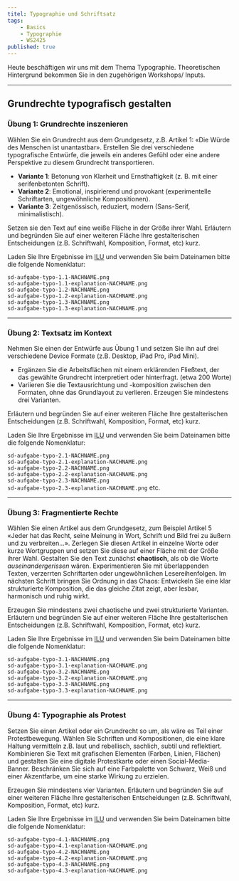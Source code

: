 ```yaml
---
titel: Typographie und Schriftsatz
tags: 
    - Basics
    - Typographie
    - WS2425
published: true
---
```


Heute beschäftigen wir uns mit dem Thema Typographie. Theoretischen Hintergrund bekommen Sie in den zugehörigen Workshops/ Inputs.

---

## Grundrechte typografisch gestalten


### Übung 1: Grundrechte inszenieren

Wählen Sie ein Grundrecht aus dem Grundgesetz, z.B. Artikel 1: «Die Würde des Menschen ist unantastbar». Erstellen Sie drei verschiedene typografische Entwürfe, die jeweils ein anderes Gefühl oder eine andere Perspektive zu diesem Grundrecht transportieren.  
  - **Variante 1**: Betonung von Klarheit und Ernsthaftigkeit (z. B. mit einer serifenbetonten Schrift).  
  - **Variante 2**: Emotional, inspirierend und provokant (experimentelle Schriftarten, ungewöhnliche Kompositionen).  
  - **Variante 3**: Zeitgenössisch, reduziert, modern (Sans-Serif, minimalistisch).  

Setzen sie den Text auf eine weiße Fläche in der Größe ihrer Wahl. Erläutern und begründen Sie auf einer weiteren Fläche Ihre gestalterischen Entscheidungen (z.B. Schriftwahl, Komposition, Format, etc) kurz.

Laden Sie Ihre Ergebnisse im [ILU](https://ilu.th-koeln.de/ilias.php?baseClass=ilexercisehandlergui&cmdNode=cw:nq:4i&cmdClass=ilAssignmentPresentationGUI&ref_id=731711&mode=future&from_overview=1&ass_id=26940) und verwenden Sie beim Dateinamen bitte die folgende Nomenklatur:

`sd-aufgabe-typo-1.1-NACHNAME.png` \
`sd-aufgabe-typo-1.1-explanation-NACHNAME.png` \
`sd-aufgabe-typo-1.2-NACHNAME.png` \
`sd-aufgabe-typo-1.2-explanation-NACHNAME.png` \
`sd-aufgabe-typo-1.3-NACHNAME.png` \
`sd-aufgabe-typo-1.3-explanation-NACHNAME.png`


---

### Übung 2: Textsatz im Kontext

Nehmen Sie einen der Entwürfe aus Übung 1 und setzen Sie ihn auf drei verschiedene Device Formate (z.B. Desktop, iPad Pro, iPad Mini).  
- Ergänzen Sie die Arbeitsflächen mit einem erklärenden Fließtext, der das gewählte Grundrecht interpretiert oder hinterfragt. (etwa 200 Worte)
- Variieren Sie die Textausrichtung und -komposition zwischen den Formaten, ohne das Grundlayout zu verlieren. Erzeugen Sie mindestens drei Varianten.

Erläutern und begründen Sie auf einer weiteren Fläche Ihre gestalterischen Entscheidungen (z.B. Schriftwahl, Komposition, Format, etc) kurz.

Laden Sie Ihre Ergebnisse im [ILU](https://ilu.th-koeln.de/ilias.php?baseClass=ilexercisehandlergui&cmdNode=cw:nq:4i&cmdClass=ilAssignmentPresentationGUI&ref_id=731711&mode=future&from_overview=1&ass_id=26941) und verwenden Sie beim Dateinamen bitte die folgende Nomenklatur:

`sd-aufgabe-typo-2.1-NACHNAME.png` \
`sd-aufgabe-typo-2.1-explanation-NACHNAME.png` \
`sd-aufgabe-typo-2.2-NACHNAME.png` \
`sd-aufgabe-typo-2.2-explanation-NACHNAME.png` \
`sd-aufgabe-typo-2.3-NACHNAME.png` \
`sd-aufgabe-typo-2.3-explanation-NACHNAME.png`
etc.

---

### Übung 3: Fragmentierte Rechte

Wählen Sie einen Artikel aus dem Grundgesetz, zum Beispiel Artikel 5 «Jeder hat das Recht, seine Meinung in Wort, Schrift und Bild frei zu äußern und zu verbreiten…». Zerlegen Sie diesen Artikel in einzelne Worte oder kurze Wortgruppen und setzen Sie diese auf einer Fläche mit der Größe ihrer Wahl. Gestalten Sie den Text zunächst **chaotisch**, als ob die Worte *auseinandergerissen* wären. Experimentieren Sie mit überlappenden Texten, verzerrten Schriftarten oder ungewöhnlichen Lesereihenfolgen. Im nächsten Schritt bringen Sie Ordnung in das Chaos: Entwickeln Sie eine klar strukturierte Komposition, die das gleiche Zitat zeigt, aber lesbar, harmonisch und ruhig wirkt.

Erzeugen Sie mindestens zwei chaotische und zwei strukturierte Varianten. Erläutern und begründen Sie auf einer weiteren Fläche Ihre gestalterischen Entscheidungen (z.B. Schriftwahl, Komposition, Format, etc) kurz.


Laden Sie Ihre Ergebnisse im [ILU](https://ilu.th-koeln.de/ilias.php?baseClass=ilexercisehandlergui&cmdNode=cw:nq:4i&cmdClass=ilAssignmentPresentationGUI&ref_id=731711&mode=future&from_overview=1&ass_id=26942) und verwenden Sie beim Dateinamen bitte die folgende Nomenklatur:

`sd-aufgabe-typo-3.1-NACHNAME.png` \
`sd-aufgabe-typo-3.1-explanation-NACHNAME.png` \
`sd-aufgabe-typo-3.2-NACHNAME.png` \
`sd-aufgabe-typo-3.2-explanation-NACHNAME.png` \
`sd-aufgabe-typo-3.3-NACHNAME.png` \
`sd-aufgabe-typo-3.3-explanation-NACHNAME.png`


---

### Übung 4: Typographie als Protest

Setzen Sie einen Artikel oder ein Grundrecht so um, als wäre es Teil einer Protestbewegung. Wählen Sie Schriften und Kompositionen, die eine klare Haltung vermitteln z.B. laut und rebellisch, sachlich, subtil und reflektiert. Kombinieren Sie Text mit grafischen Elementen (Farben, Linien, Flächen) und gestalten Sie eine digitale Protestkarte oder einen Social-Media-Banner. Beschränken Sie sich auf eine Farbpalette von Schwarz, Weiß und einer Akzentfarbe, um eine starke Wirkung zu erzielen.  

Erzeugen Sie mindestens vier Varianten. Erläutern und begründen Sie auf einer weiteren Fläche Ihre gestalterischen Entscheidungen (z.B. Schriftwahl, Komposition, Format, etc) kurz.


Laden Sie Ihre Ergebnisse im [ILU](https://ilu.th-koeln.de/ilias.php?baseClass=ilexercisehandlergui&cmdNode=cw:nq:4i&cmdClass=ilAssignmentPresentationGUI&ref_id=731711&mode=future&from_overview=1&ass_id=26943) und verwenden Sie beim Dateinamen bitte die folgende Nomenklatur:

`sd-aufgabe-typo-4.1-NACHNAME.png` \
`sd-aufgabe-typo-4.1-explanation-NACHNAME.png` \
`sd-aufgabe-typo-4.2-NACHNAME.png` \
`sd-aufgabe-typo-4.2-explanation-NACHNAME.png` \
`sd-aufgabe-typo-4.3-NACHNAME.png` \
`sd-aufgabe-typo-4.3-explanation-NACHNAME.png`

<!--
## Typographie 1

Gesucht sind passende Schriften für drei fiktive Unternehmen. Erzeugen sie für jedes Unternehmen eine weiße Arbeitsfläche von **500x250 Pixeln**. Suchen sie nun für jedes Unternehmen eine oder zwei aufeinander abgestimmte Schriften, die auf die Kommunikationsziele des jeweiligen Unternehmens einzahlen. Setzen sie den Namen und den Slogan des jeweiligen Unternehmens unter Verwendung der von Ihnen gewählten Schriftart(en) auf die Arbeitsfläche. Unternehmensnamen und -slogan können auch in unterschiedlichen Schriftarten, -varianten oder schnitten gesetzt werden.

Wenn sie mit den Entwürfen zufrieden sind, duplizieren sie die Arbeitsflächen je zweimal und erzeugen für jedes Unternehmen zwei weitere Varianten. Am Ende entstehen neun Motive.

Exportieren sie die Arbeitsflächen als PNGs (2x) und laden sie diese im Ilias hoch. Verwenden sie beim Dateinamen bitte die folgende Nomenklatur:

`sd-aufgabe-typo-1.1-NACHNAME.png` \
`sd-aufgabe-typo-1.2-NACHNAME.png` \
`sd-aufgabe-typo-1.3-NACHNAME.png` \
`sd-aufgabe-typo-1.4-NACHNAME.png` \
usw.

### Fiktive Unternehmen

-   **5 Leafs Left - Das Downbeat Festival** \
    Kommunikationsziele: lebendig, experimentell, avantgardistisch

-   **Bayntahler Alte Rebe - Spitzenweine alter Schule** \
    Kommunikationsziele: familär, klar, hochwertig, teuer, traditionell

-   **Spin Move – Sportswear** \
    Kommunikationsziele: aktiv, cool, dynamisch

-   **Ich und Dein Holz - Wood Manufacture** \
    Kommunikationsziele: Jung, Verbindlich, Bodenständig, Zeitgemäß

-   **Wilms Gartencenter - Plants and More** \
    Kommunikationsziele: Familär, Klar, Kalt

-   **Konditorei Süßholz - Seit 1865** \
    Kommunikationsziele: Traditionell, Warm, Einladend

-   **Personal Health Sciences - Research & Product Development** \
    Kommunikationsziele: Zeitgemäß, Elegant, Leicht

-   **Karl Holland & Söhne - Nachhaltige Textilwirtschaft** \
    Kommunikationsziele: Zeitgemäß, Bodenständig, Verbindlich, Klar

-   **Meine Welt - lokale Foto- und Druckprodukte** \
    Kommunikationsziele: Warm, Familär, Verbindlich, Traditionell

## Typographie 2

Wählen sie nun den besten Entwurf aus [Aufgabe 1](#typgraphie-1) und erzeugen sie drei weiße Arbeitsflächen: **iPad Pro 12.9“ (1024x1366)**, **iPad Mini / 9.7“ (768x1024)**, **iPhone X (375x812)**. Setzen sie nun vorher erstellten Unternehmensnamen und -slogan auf die Arbeitsfläche und ergänzen sie mehrere Fließtextblöcke mit insgesamt mindestens 250 Worten. Wählen sie dazu einen, zum Unternehmen passenden, Blindtext aus. Fügen sie Absätze zur besseren Lesbarkeit in den Text ein.

Der Textsatz darf auf den verschiedenen Arbeitsflächen unterschiedlich sein, sollte aber ähnlichen Gesetzmäßigkeiten folgen.

Wenn sie mit den Entwürfen zufrieden sind, duplizieren sie die Arbeitsflächen je einmal und invertieren sie die Farben. Am Ende entstehen 6 Motive.

Exportieren sie die Arbeitsflächen als PNGs (2x) und laden sie diese im Ilias hoch. Verwenden sie beim Dateinamen bitte die folgende Nomenklatur:

`sd-aufgabe-typo-2.1-weiss-NACHNAME.png` \
`sd-aufgabe-typo-2.2-weiss-NACHNAME.png` \
`sd-aufgabe-typo-2.3-weiss-NACHNAME.png` \
`sd-aufgabe-typo-2.1-schwarz-NACHNAME.png` \
`sd-aufgabe-typo-2.2-schwarz-NACHNAME.png` \
`sd-aufgabe-typo-2.3-schwarz-NACHNAME.png`


## Typographie 3

Duplizieren sie die weiße oder schwarze Arbeitsfläche des **iPad Mini 9.7“ (768x1024)** aus [Aufgabe 2](#typographie-2), suchen sie sich ein Bild aus dem Web, dass zum Unternehmen passt und kombinieren sie die Texte und das Bild auf der Arbeitsfläche

Der Textsatz darf auf den verschiedenen Arbeitsflächen unterschiedlich sein, sollte aber ähnlichen Gesetzmäßigkeiten folgen.

Exportieren sie die Arbeitsfläche als PNGs (2x) und laden sie diese im Ilias hoch. Verwenden sie beim Dateinamen bitte die folgende Nomenklatur:

`sd-aufgabe-typo-3-NACHNAME.png`

## Typographie 4

Erzeugen sie eine Arbeitsfläche von **500x250 Pixeln**. Setzen sie nur den Unternehmensnamen aus der [ersten Aufgabe](#typographie-1) auf die Fläche. Falls erforderlich passen sie die Größe an. Eventuell muss das Kerning optimiert werden.

Wählen sie nun eine Farbe, die zum Unternehmen passt und füllen sie den Hintergrund damit. Falls erforderlich invertieren sie die Schriftfarbe.

Wenn sie zufrieden sind, duplizieren sie die Fläche vier mal und suchen vier weitere passende Farben für das Unternehmen heraus. Am Ende entstehen 5 Motive.

Exportieren sie die Arbeitsflächen als PNGs (2x) und laden sie diese im Ilias hoch. Verwenden sie beim Dateinamen bitte die folgende Nomenklatur:

`sd-aufgabe-typo-4.1-NACHNAME.png` \
`sd-aufgabe-typo-4.2-NACHNAME.png` \
`sd-aufgabe-typo-4.3-NACHNAME.png` \
`sd-aufgabe-typo-4.4-NACHNAME.png` \
`sd-aufgabe-typo-4.5-NACHNAME.png`

## Typographie 5

Duplizieren sie die weiße oder schwarze Arbeitsfläche des **iPad Pro 12.9“** [aus Aufgabe 2](#typographie-2). Ergänzen sie den Entwurf um eine Marginalie mit 30 - 60 Worten. Erzeugen sie insgesamt vier Varianten. Die Marginalie und der Unternehmensname dürfen farbig gesetzt werden.

Exportieren sie die Arbeitsflächen als PNGs (2x) und laden sie diese im Ilias hoch. Verwenden sie beim Dateinamen bitte die folgende Nomenklatur:

`sd-aufgabe-typo-5.1-NACHNAME.png` \
`sd-aufgabe-typo-5.2-NACHNAME.png` \
`sd-aufgabe-typo-5.3-NACHNAME.png` \
`sd-aufgabe-typo-5.4-NACHNAME.png`

Grundgesetz 1


Hier sind einige kreative Vorschläge für eine Übung rund um das Thema **Typographie und Textsatz** mit Bezug auf das **Grundgesetz** und die **Grundrechte**. Die Aufgaben sollen Studierende dazu anregen, die Bedeutung von Typographie zu reflektieren, ihre Komfortzone zu verlassen und gleichzeitig ungewöhnliche gestalterische Ansätze zu entwickeln:

---

### **Übung: Grundrechte visualisieren – Typographie als Botschaft**
**Teil 1: Grundrechte inszenieren**  
- **Aufgabe**: Wählen sie ein Grundrecht aus dem Grundgesetz (z. B. Artikel 1: "Die Würde des Menschen ist unantastbar").  
- Erstellen sie drei verschiedene typografische Entwürfe, die jeweils ein anderes Gefühl oder eine andere Perspektive zu diesem Grundrecht transportieren.  
  - **Variante 1**: Betonung von Klarheit und Ernsthaftigkeit (z. B. mit einer serifenbetonten Schrift).  
  - **Variante 2**: Emotional, inspirierend und provokant (experimentelle Schriftarten, ungewöhnliche Kompositionen).  
  - **Variante 3**: Zeitgenössisch, reduziert, modern (Sans-Serif, minimalistisch).  
- Setzen sie den Text auf einer weißen Fläche von 500x250 Pixeln um und achten sie auf Schriftwahl, Komposition und Lesbarkeit.  

---

**Teil 2: Textsatz im Kontext**  
- **Aufgabe**: Nehmen sie einen der Entwürfe aus Teil 1 und setzen sie ihn auf drei verschiedene Formate (wie in Ihrer vorherigen Übung: iPad Pro, iPad Mini, iPhone X).  
- Ergänzen sie die Arbeitsflächen mit einem erklärenden Fließtext, der das gewählte Grundrecht interpretiert oder hinterfragt.  
- Variieren sie die Textausrichtung und -komposition zwischen den Formaten, ohne das Grundlayout zu verlieren.  

---

**Teil 3: Typographie als Störung**  
- **Aufgabe**: Wählen sie ein zweites Grundrecht und verfremden sie es so, dass der Text schwerer lesbar wird (z. B. durch Überlagerungen, ungewöhnliche Schriftgrößen oder bewusste Layout-Fehler).  
- Ziel ist es, die Grenze zwischen Lesbarkeit und künstlerischem Ausdruck auszuloten und eine Diskussion anzustoßen:  
  - Welche Rolle spielt Lesbarkeit für die Vermittlung einer Botschaft?  
  - Wann wird Typographie zum Hindernis und wann zur Kunst?  

---

### **Erweiterung: Kollaboratives Projekt**
**Interaktive Ausstellung der Ergebnisse**  
- Die Studierenden präsentieren ihre fertigen Entwürfe in einer interaktiven Galerie. Andere Studierende geben Feedback und wählen das Werk, das die Bedeutung des jeweiligen Grundrechts am besten kommuniziert.  
- Diskutieren sie im Anschluss: Wie beeinflusst Typographie unsere Wahrnehmung von etwas so Abstraktem wie Grundrechten?  

---

### **Warum diese Übung?**
- Die Übung verknüpft gesellschaftlich relevante Inhalte mit gestalterischer Arbeit.  
- Studierende setzen sich bewusst mit dem Einfluss von Typographie auf Emotionen, Lesbarkeit und Botschaften auseinander.  
- Das Thema bietet viel Raum für kreative und experimentelle Ansätze, während es gleichzeitig einen klaren Rahmen und ein Ziel vorgibt.  

Was denkst du über diesen Vorschlag? Soll ich noch weitere Details oder Varianten hinzufügen? 😊

Hier ist eine weitere Übungsidee, die experimenteller und vielleicht auch ein bisschen irritierender ist – passend, um die Studierenden aus ihrer Komfortzone zu locken:  

---

### **Übung: Das Grundgesetz dekonstruieren – Typographie zwischen Chaos und Ordnung**  

#### **Teil 1: Fragmentierte Rechte**  
- **Aufgabe**: Wählen sie einen Artikel aus dem Grundgesetz, zum Beispiel Artikel 5 ("Jeder hat das Recht, seine Meinung in Wort, Schrift und Bild frei zu äußern und zu verbreiten...").  
- Zerlegen sie diesen Artikel in einzelne Worte oder kurze Wortgruppen und setzen sie diese auf einer Fläche (800x800 Pixel).  
  - Gestalten sie den Text zunächst **chaotisch**, als ob die Worte "auseinandergerissen" wären. Experimentieren sie mit überlappenden Texten, verzerrten Schriftarten oder ungewöhnlichen Lesereihenfolgen.  
  - Im nächsten Schritt bringen sie Ordnung in das Chaos: Entwickeln sie eine klar strukturierte Komposition, die das gleiche Zitat zeigt, aber lesbar, harmonisch und ruhig wirkt.  

**Ziel**: Die Studierenden sollen erfahren, wie Typographie Emotionen und Lesbarkeit beeinflusst – Chaos versus Ordnung, Verwirrung versus Klarheit.  

---

#### **Teil 2: Typographie als Protest**  
- **Aufgabe**: Setzen sie einen Artikel oder ein Grundrecht so um, als wäre es Teil einer Protestbewegung.  
  - Wählen sie Schriften und Kompositionen, die eine klare Haltung vermitteln (z. B. laut und rebellisch, subtil und reflektiert).  
  - Kombinieren sie Text mit grafischen Elementen (Farben, Linien, Flächen) und gestalten sie eine digitale Protestkarte oder ein Social-Media-Banner.  
- Beschränken sie sich auf eine Farbpalette von Schwarz, Weiß und einer Akzentfarbe, um eine starke Wirkung zu erzielen.  

---

#### **Teil 3: Unsichtbare Rechte**  
- **Aufgabe**: Machen sie ein Grundrecht "unsichtbar". Setzen sie den Artikel so um, dass er auf den ersten Blick kaum lesbar ist. Arbeiten sie mit:  
  - Sehr niedrigen Kontrasten (fast gleiche Farbwerte für Text und Hintergrund).  
  - Verpixelung, Transparenzen oder überlagerten Ebenen.  
- Im Anschluss bringen sie die Studierenden dazu, über ihre Designs zu reflektieren:  
  - Wie fühlt es sich an, wenn Rechte "unsichtbar" oder schwer lesbar werden?  
  - Welche Rolle spielt Typographie bei der Sichtbarkeit wichtiger Inhalte?  

---

#### **Interaktives Element: Typographische Performance**  
- Bringen sie die Studierenden dazu, ihre Arbeiten live vor der Gruppe zu präsentieren, indem sie erklären, **warum sie eine bestimmte Gestaltung gewählt haben**.  
- Andere Studierende können darauf reagieren und die Umsetzung kritisch hinterfragen, um die Diskussion über die Rolle von Typographie als politisches oder künstlerisches Medium zu fördern.  

---

### **Warum diese Übung?**  
- Die Übung bringt die Studierenden dazu, Typographie nicht nur als technisches, sondern auch als gesellschaftliches Werkzeug zu verstehen.  
- Das Konzept der Dekonstruktion und bewussten "Fehlerhaftigkeit" fordert kreative Lösungen und öffnet den Raum für Reflexion und Diskussion.  
- Die Verbindung von Chaos und Ordnung spiegelt die Balance zwischen Ausdruck und Lesbarkeit wider – ein Grundpfeiler der Typographie.  

Wäre das eine Richtung, die dich anspricht? 😊

Hier ist eine weitere Übungsidee, die experimenteller und vielleicht auch ein bisschen irritierender ist – passend, um die Studierenden aus ihrer Komfortzone zu locken:  

---

### **Übung: Das Grundgesetz dekonstruieren – Typographie zwischen Chaos und Ordnung**  

#### **Teil 1: Fragmentierte Rechte**  
- **Aufgabe**: Wählen sie einen Artikel aus dem Grundgesetz, zum Beispiel Artikel 5 ("Jeder hat das Recht, seine Meinung in Wort, Schrift und Bild frei zu äußern und zu verbreiten...").  
- Zerlegen sie diesen Artikel in einzelne Worte oder kurze Wortgruppen und setzen sie diese auf einer Fläche (800x800 Pixel).  
  - Gestalten sie den Text zunächst **chaotisch**, als ob die Worte "auseinandergerissen" wären. Experimentieren sie mit überlappenden Texten, verzerrten Schriftarten oder ungewöhnlichen Lesereihenfolgen.  
  - Im nächsten Schritt bringen sie Ordnung in das Chaos: Entwickeln sie eine klar strukturierte Komposition, die das gleiche Zitat zeigt, aber lesbar, harmonisch und ruhig wirkt.  

**Ziel**: Die Studierenden sollen erfahren, wie Typographie Emotionen und Lesbarkeit beeinflusst – Chaos versus Ordnung, Verwirrung versus Klarheit.  

---

#### **Teil 2: Typographie als Protest**  
- **Aufgabe**: Setzen sie einen Artikel oder ein Grundrecht so um, als wäre es Teil einer Protestbewegung.  
  - Wählen sie Schriften und Kompositionen, die eine klare Haltung vermitteln (z. B. laut und rebellisch, subtil und reflektiert).  
  - Kombinieren sie Text mit grafischen Elementen (Farben, Linien, Flächen) und gestalten sie eine digitale Protestkarte oder ein Social-Media-Banner.  
- Beschränken sie sich auf eine Farbpalette von Schwarz, Weiß und einer Akzentfarbe, um eine starke Wirkung zu erzielen.  

---

#### **Teil 3: Unsichtbare Rechte**  
- **Aufgabe**: Machen sie ein Grundrecht "unsichtbar". Setzen sie den Artikel so um, dass er auf den ersten Blick kaum lesbar ist. Arbeiten sie mit:  
  - Sehr niedrigen Kontrasten (fast gleiche Farbwerte für Text und Hintergrund).  
  - Verpixelung, Transparenzen oder überlagerten Ebenen.  
- Im Anschluss bringen sie die Studierenden dazu, über ihre Designs zu reflektieren:  
  - Wie fühlt es sich an, wenn Rechte "unsichtbar" oder schwer lesbar werden?  
  - Welche Rolle spielt Typographie bei der Sichtbarkeit wichtiger Inhalte?  

---

#### **Interaktives Element: Typographische Performance**  
- Bringen sie die Studierenden dazu, ihre Arbeiten live vor der Gruppe zu präsentieren, indem sie erklären, **warum sie eine bestimmte Gestaltung gewählt haben**.  
- Andere Studierende können darauf reagieren und die Umsetzung kritisch hinterfragen, um die Diskussion über die Rolle von Typographie als politisches oder künstlerisches Medium zu fördern.  

---

### **Warum diese Übung?**  
- Die Übung bringt die Studierenden dazu, Typographie nicht nur als technisches, sondern auch als gesellschaftliches Werkzeug zu verstehen.  
- Das Konzept der Dekonstruktion und bewussten "Fehlerhaftigkeit" fordert kreative Lösungen und öffnet den Raum für Reflexion und Diskussion.  
- Die Verbindung von Chaos und Ordnung spiegelt die Balance zwischen Ausdruck und Lesbarkeit wider – ein Grundpfeiler der Typographie.  

Wäre das eine Richtung, die dich anspricht? 😊

-->

